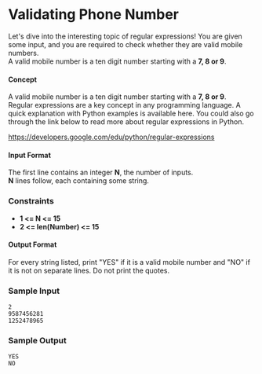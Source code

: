 # Validating Phone Number
Let's dive into the interesting topic of regular expressions! You are given some input, and you are required to check whether they are valid mobile numbers.
<br>A valid mobile number is a ten digit number starting with a **7, 8 or 9**.

#### Concept
A valid mobile number is a ten digit number starting with a **7, 8 or 9**.
<br>Regular expressions are a key concept in any programming language. A quick explanation with Python examples is available here. You could also go through the link below to read more about regular expressions in Python.

https://developers.google.com/edu/python/regular-expressions

#### Input Format

The first line contains an integer **N**, the number of inputs.
<BR>**N** lines follow, each containing some string.

### Constraints
* **1 <= N <= 15**
* **2 <= len(Number) <= 15**

#### Output Format
For every string listed, print "YES" if it is a valid mobile number and "NO" if it is not on separate lines. Do not print the quotes.

### Sample Input
```
2
9587456281
1252478965
```

### Sample Output
```
YES
NO
```
